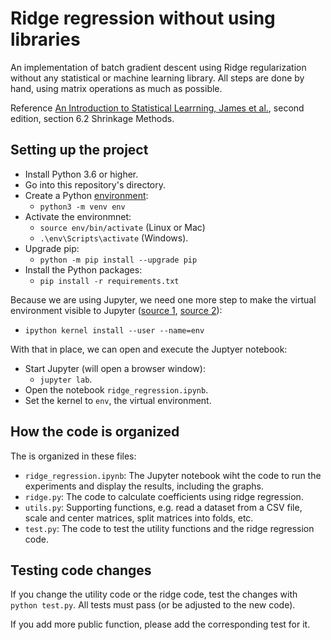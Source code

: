 # Ridge regression without using libraries

An implementation of batch gradient descent using Ridge regularization without any statistical or machine learning library. All steps are done by hand, using matrix operations as much as possible.

Reference [An Introduction to Statistical Learrning, James et al.](https://web.stanford.edu/~hastie/ISLRv2_website.pdf), second edition, section 6.2 Shrinkage Methods.

## Setting up the project

- Install Python 3.6 or higher.
- Go into this repository's directory.
- Create a Python [environment](https://packaging.python.org/guides/installing-using-pip-and-virtual-environments/#creating-a-virtual-environment):
  - `python3 -m venv env`
- Activate the environmnet:
  - `source env/bin/activate` (Linux or Mac)
  - `.\env\Scripts\activate` (Windows).
- Upgrade pip:
  - `python -m pip install --upgrade pip`
- Install the Python packages:
  - `pip install -r requirements.txt`

Because we are using Jupyter, we need one more step to make the virtual environment visible to Jupyter ([source 1](https://stackoverflow.com/a/49309403), [source 2](https://ripon-banik.medium.com/jupyter-notebook-is-unable-to-find-module-in-virtual-environment-fa0725c3f8fd)):

- `ipython kernel install --user --name=env`

With that in place, we can open and execute the Juptyer notebook:

- Start Jupyter (will open a browser window):
  - `jupyter lab`.
- Open the notebook `ridge_regression.ipynb`.
- Set the kernel to `env`, the virtual environment.

## How the code is organized

The is organized in these files:

- `ridge_regression.ipynb`: The Jupyter notebook wiht the code to run the experiments and display the results, including the graphs.
- `ridge.py`: The code to calculate coefficients using ridge regression.
- `utils.py`: Supporting functions, e.g. read a dataset from a CSV file, scale and center matrices, split matrices into folds, etc.
- `test.py`: The code to test the utility functions and the ridge regression code.

## Testing code changes

If you change the utility code or the ridge code, test the changes with `python test.py`. All tests must pass (or be adjusted to the new code).

If you add more public function, please add the corresponding test for it.
